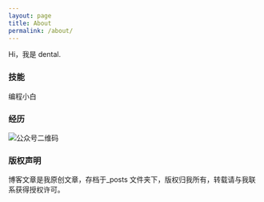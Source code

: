 ```yaml
---
layout: page
title: About
permalink: /about/
---
```


Hi，我是 dental.

### 技能

编程小白

### 经历

![公众号二维码](http://43.129.169.76:8080/s/YN3aCcp8FPMMnnB)



### 版权声明

博客文章是我原创文章，存档于_posts 文件夹下，版权归我所有，转载请与我联系获得授权许可。

